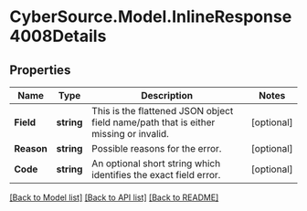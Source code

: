 # CyberSource.Model.InlineResponse4008Details
## Properties

Name | Type | Description | Notes
------------ | ------------- | ------------- | -------------
**Field** | **string** | This is the flattened JSON object field name/path that is either missing or invalid. | [optional] 
**Reason** | **string** | Possible reasons for the error.  | [optional] 
**Code** | **string** | An optional short string which identifies the exact field error. | [optional] 

[[Back to Model list]](../README.md#documentation-for-models) [[Back to API list]](../README.md#documentation-for-api-endpoints) [[Back to README]](../README.md)

